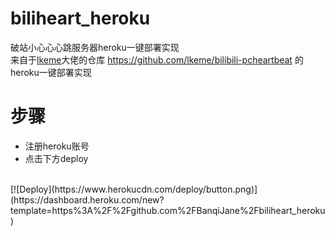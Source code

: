 # biliheart_heroku
破站小心心心跳服务器heroku一键部署实现<br/>
来自于[lkeme](https://github.com/lkeme "lkeme")大佬的仓库 https://github.com/lkeme/bilibili-pcheartbeat  的heroku一键部署实现
# 步骤
- 注册heroku账号
- 点击下方deploy
<br/>
[![Deploy](https://www.herokucdn.com/deploy/button.png)](https://dashboard.heroku.com/new?template=https%3A%2F%2Fgithub.com%2FBanqiJane%2Fbiliheart_heroku)
